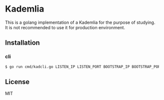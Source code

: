 Kademlia
==========

This is a golang implementation of a Kademlia for the purpose of studying.
It is not recommended to use it for production environment.

Installation
------------

### cli
```bash
$ go run cmd/kadcli.go LISTEN_IP LISTEN_PORT BOOTSTRAP_IP BOOTSTRAP_PORT
```

License
-------
MIT

